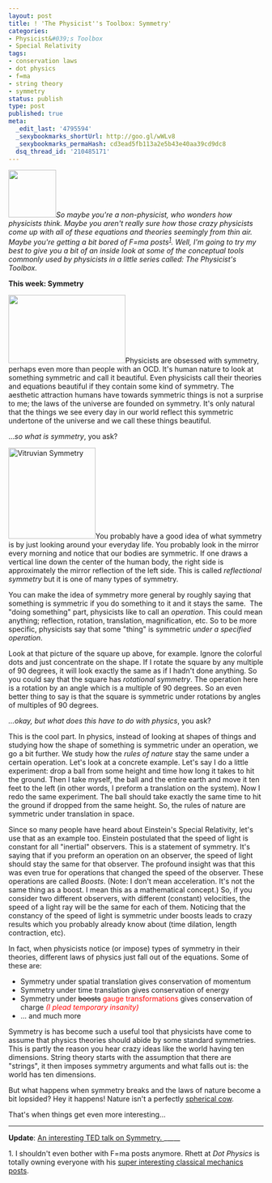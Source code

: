 ```yaml
---
layout: post
title: ! 'The Physicist''s Toolbox: Symmetry'
categories:
- Physicist&#039;s Toolbox
- Special Relativity
tags:
- conservation laws
- dot physics
- f=ma
- string theory
- symmetry
status: publish
type: post
published: true
meta:
  _edit_last: '4795594'
  _sexybookmarks_shortUrl: http://goo.gl/wWLv8
  _sexybookmarks_permaHash: cd3ead5fb113a2e5b43e40aa39cd9dc8
  dsq_thread_id: '210485171'
---
```

<a href="http://commons.wikimedia.org/wiki/File:Icon_tools.svg"><img class="alignright" title="Tools" src="http://commons.wikimedia.org/w/thumb.php?f=Icon%20tools.svg&amp;width=200px" alt="" width="94" height="94" /></a><em>So maybe you're a non-physicist, who wonders how physicists think. Maybe you aren't really sure how those crazy physicists come up with all of these equations and theories seemingly from thin air. Maybe you're getting a bit bored of F=ma posts<sup><a href="#foot1">1</a></sup>. Well, I'm going to try my best to give you a bit of an inside look at some of the conceptual tools commonly used by physicists in a little series called: The Physicist's Toolbox.</em>

<strong>This week: Symmetry</strong>

<a href="http://commons.wikimedia.org/wiki/File:Group_rot180.svg"><img class="alignleft" title="Symmetry" src="http://commons.wikimedia.org/w/thumb.php?f=Group%20rot180.svg&amp;width=500px" alt="" width="231" height="135" /></a>Physicists are obsessed with symmetry, perhaps even more than people with an OCD. It's human nature to look at something symmetric and call it beautiful. Even physicists call their theories and equations beautiful if they contain some kind of symmetry. The aesthetic attraction humans have towards symmetric things is not a surprise to me; the laws of the universe are founded on symmetry. It's only natural that the things we see every day in our world reflect this symmetric undertone of the universe and we call these things beautiful.

...<em>so what is symmetry</em>, you ask?

<a href="http://commons.wikimedia.org/wiki/File:T-shirt_man.jpg"><img class="alignright size-medium wp-image-450" title="Vitruvian Symmetry" src="http://morningcoffeephysics.files.wordpress.com/2009/09/vitruvian-symmetry.jpg?w=286" alt="Vitruvian Symmetry" width="172" height="180" /></a>You probably have a good idea of what symmetry is by just looking around your everyday life. You probably look in the mirror every morning and notice that our bodies are symmetric. If one draws a vertical line down the center of the human body, the right side is approximately the mirror reflection of the left side. This is called <em>reflectional symmetry</em> but it is one of many types of symmetry.

You can make the idea of symmetry more general by roughly saying that something is symmetric if you do something to it and it stays the same.  The "doing something" part, physicists like to call an <em>operation</em>. This could mean anything; reflection, rotation, translation, magnification, etc. So to be more specific, physicists say that some "thing" is symmetric <em>under a specified operation</em>.

Look at that picture of the square up above, for example. Ignore the colorful dots and just concentrate on the shape. If I rotate the square by any multiple of 90 degrees, it will look exactly the same as if I hadn't done anything. So you could say that the square has <em>rotational symmetry</em>. The operation here is a rotation by an angle which is a multiple of 90 degrees. So an even better thing to say is that the square is symmetric under rotations by angles of multiples of 90 degrees.

<em>...okay, but what does this have to do with physics</em>, you ask?

This is the cool part. In physics, instead of looking at shapes of things and studying how the shape of something is symmetric under an operation, we go a bit further. We study how the <em>rules of nature</em> stay the same under a certain operation. Let's look at a concrete example. Let's say I do a little experiment: drop a ball from some height and time how long it takes to hit the ground. Then I take myself, the ball and the entire earth and move it ten feet to the left (in other words, I preform a translation on the system). Now I redo the same experiment. The ball should take exactly the same time to hit the ground if dropped from the same height. So, the rules of nature are symmetric under translation in space.

Since so many people have heard about Einstein's Special Relativity, let's use that as an example too. Einstein postulated that the speed of light is constant for all "inertial" observers. This is a statement of symmetry. It's saying that if you preform an operation on an observer, the speed of light should stay the same for that observer. The profound insight was that this was even true for operations that changed the speed of the observer. These operations are called <em>Boosts</em>. (Note: I don't mean acceleration. It's not the same thing as a boost. I mean this as a mathematical concept.) So, if you consider two different observers, with different (constant) velocities, the speed of a light ray will be the same for each of them. Noticing that the constancy of the speed of light is symmetric under boosts leads to crazy results which you probably already know about (time dilation, length contraction, etc).

In fact, when physicists notice (or impose) types of symmetry in their theories, different laws of physics just fall out of the equations. Some of these are:
<ul>
	<li>Symmetry under spatial translation gives conservation of momentum</li>
	<li>Symmetry under time translation gives conservation of energy</li>
	<li>Symmetry under <span style="text-decoration:line-through;">boosts</span> <span style="color:#ff0000;">gauge transformations</span> gives conservation of charge <em><span style="color:#ff0000;">(I plead temporary insanity)</span></em></li>
	<li>... and much more</li>
</ul>
Symmetry is has become such a useful tool that physicists have come to assume that physics theories should abide by some standard symmetries. This is partly the reason you hear crazy ideas like the world having ten dimensions. String theory starts with the assumption that there are "strings", it then imposes symmetry arguments and what falls out is: the world has ten dimensions.

But what happens when symmetry breaks and the laws of nature become a bit lopsided? Hey it happens! Nature isn't a perfectly <a href="http://excitedstate.wordpress.com/2008/09/13/assume-a-spherical-physicist/trackback/">spherical cow</a>.

That's when things get even more interesting...
_____
<strong>Update</strong>: <a href="http://www.youtube.com/watch?v=415VX3QX4cU">An interesting TED talk on Symmetry.
</a> _____

<a name="foot1">1</a>. I shouldn't even bother with F=ma posts anymore. Rhett at <em>Dot Physics</em> is totally owning everyone with his <a href="http://blog.dotphys.net/2009/08/5th-gear-loop-the-loop/trackback">super interesting classical mechanics posts</a>.
